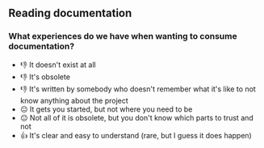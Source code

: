 ## Reading documentation

### What experiences do we have when wanting to consume documentation?

* 👎 It doesn't exist at all
* 👎 It's obsolete
* 👎 It's written by somebody who doesn't remember what it's like to not know
  anything about the project
* 😐 It gets you started, but not where you need to be
* 😐 Not all of it is obsolete, but you don't know which parts to trust and not
* 👍 It's clear and easy to understand (rare, but I guess it does happen)
